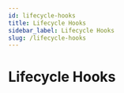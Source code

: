 ```yaml
---
id: lifecycle-hooks
title: Lifecycle Hooks
sidebar_label: Lifecycle Hooks
slug: /lifecycle-hooks
---
```


# Lifecycle Hooks